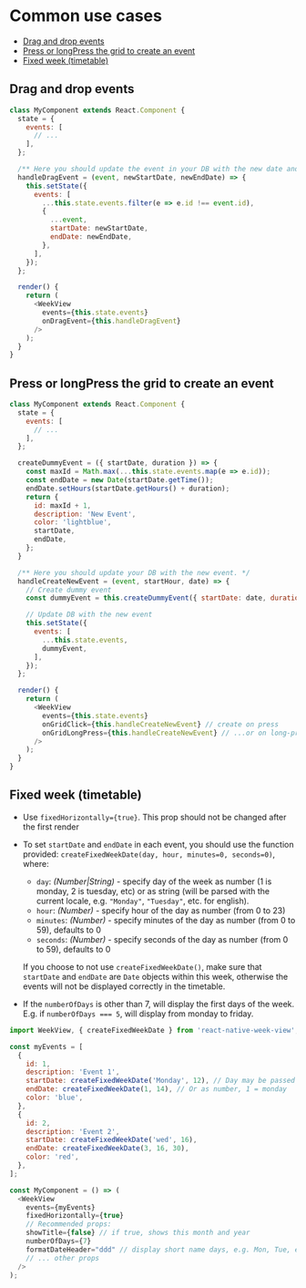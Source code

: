 # Common use cases

- [Drag and drop events](#drag-and-drop-events)
- [Press or longPress the grid to create an event](#press-or-longpress-the-grid-to-create-an-event)
- [Fixed week (timetable)](#fixed-week-timetable)

## Drag and drop events

```js
class MyComponent extends React.Component {
  state = {
    events: [
      // ...
    ],
  };

  /** Here you should update the event in your DB with the new date and time. */
  handleDragEvent = (event, newStartDate, newEndDate) => {
    this.setState({
      events: [
        ...this.state.events.filter(e => e.id !== event.id),
        {
          ...event,
          startDate: newStartDate,
          endDate: newEndDate,
        },
      ],
    });
  };

  render() {
    return (
      <WeekView
        events={this.state.events}
        onDragEvent={this.handleDragEvent}
      />
    );
  }
}
```


## Press or longPress the grid to create an event

```js
class MyComponent extends React.Component {
  state = {
    events: [
      // ...
    ],
  };

  createDummyEvent = ({ startDate, duration }) => {
    const maxId = Math.max(...this.state.events.map(e => e.id));
    const endDate = new Date(startDate.getTime());
    endDate.setHours(startDate.getHours() + duration);
    return {
      id: maxId + 1,
      description: 'New Event',
      color: 'lightblue',
      startDate,
      endDate,
    };
  }

  /** Here you should update your DB with the new event. */
  handleCreateNewEvent = (event, startHour, date) => {
    // Create dummy event
    const dummyEvent = this.createDummyEvent({ startDate: date, duration: 2 });

    // Update DB with the new event
    this.setState({
      events: [
        ...this.state.events,
        dummyEvent,
      ],
    });
  };

  render() {
    return (
      <WeekView
        events={this.state.events}
        onGridClick={this.handleCreateNewEvent} // create on press
        onGridLongPress={this.handleCreateNewEvent} // ...or on long-press
      />
    );
  }
}
```


## Fixed week (timetable)


* Use `fixedHorizontally={true}`. This prop should not be changed after the first render

* To set `startDate` and `endDate` in each event, you should use the function provided: `createFixedWeekDate(day, hour, minutes=0, seconds=0)`, where:
  * `day`: _(Number|String)_ - specify day of the week as number (1 is monday, 2 is tuesday, etc) or as string (will be parsed with the current locale, e.g. `"Monday"`, `"Tuesday"`, etc. for english).
  * `hour`: _(Number)_ - specify hour of the day as number (from 0 to 23)
  * `minutes`: _(Number)_ - specify minutes of the day as number (from 0 to 59), defaults to 0
  * `seconds`: _(Number)_ - specify seconds of the day as number (from 0 to 59), defaults to 0

  If you choose to not use `createFixedWeekDate()`, make sure that `startDate` and `endDate` are `Date` objects within this week, otherwise the events will not be displayed correctly in the timetable.


* If the `numberOfDays` is other than 7, will display the first days of the week. E.g. if `numberOfDays === 5`, will display from monday to friday.


```js
import WeekView, { createFixedWeekDate } from 'react-native-week-view';

const myEvents = [
  {
    id: 1,
    description: 'Event 1',
    startDate: createFixedWeekDate('Monday', 12), // Day may be passed as string
    endDate: createFixedWeekDate(1, 14), // Or as number, 1 = monday
    color: 'blue',
  },
  {
    id: 2,
    description: 'Event 2',
    startDate: createFixedWeekDate('wed', 16),
    endDate: createFixedWeekDate(3, 16, 30),
    color: 'red',
  },
];

const MyComponent = () => (
  <WeekView
    events={myEvents}
    fixedHorizontally={true}
    // Recommended props:
    showTitle={false} // if true, shows this month and year
    numberOfDays={7}
    formatDateHeader="ddd" // display short name days, e.g. Mon, Tue, etc
    // ... other props
  />
);
```